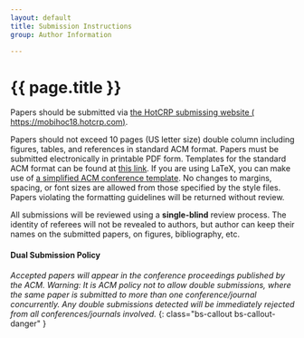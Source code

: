 ```yaml
---
layout: default
title: Submission Instructions
group: Author Information

---
```


# {{ page.title }}

Papers should be submitted via [the HotCRP submissing website ( https://mobihoc18.hotcrp.com)]( https://mobihoc18.hotcrp.com).

Papers should not exceed 10 pages (US letter size) double column including figures, tables, and references in standard ACM format.
Papers must be submitted electronically in printable PDF form.
Templates for the standard ACM format can be found at [this link](http://www.acm.org/publications/article-templates/proceedings-template.html).
If you are using LaTeX, you can make use of [a simplified ACM conference template](https://github.com/conference-websites/acmart-sigproc-template).
No changes to margins, spacing, or font sizes are allowed from those specified by the style files.
Papers violating the formatting guidelines will be returned without review.

All submissions will be reviewed using a **single-blind** review process.
The identity of referees will not be revealed to authors, but author can keep their names on the submitted papers, on figures, bibliography, etc.

#### Dual Submission Policy

*Accepted papers will appear in the conference proceedings published by the ACM. Warning: It is ACM policy not to allow double submissions, where the same paper is submitted to more than one conference/journal concurrently. Any double submissions detected will be immediately rejected from all conferences/journals involved.*
{: class="bs-callout bs-callout-danger" }
